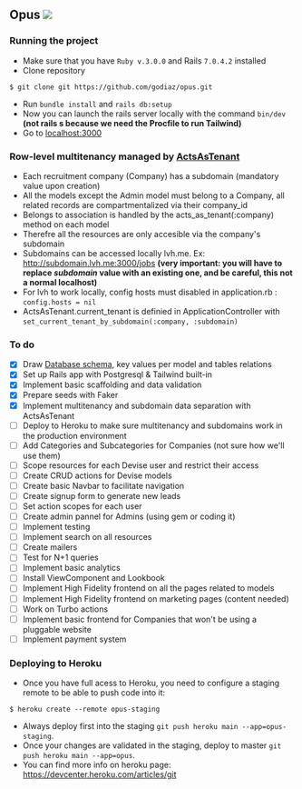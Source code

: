 ## Opus ![](https://geps.dev/progress/20)

### Running the project
- Make sure that you have `Ruby v.3.0.0` and Rails `7.0.4.2` installed
- Clone repository
```
$ git clone git https://github.com/godiaz/opus.git
```
- Run `bundle install` and `rails db:setup`
- Now you can launch the rails server locally with the command `bin/dev` **(not rails s because we need the Procfile to run Tailwind)**
- Go to [localhost:3000](http://localhost:3000/)

### Row-level multitenancy managed by [ActsAsTenant](https://github.com/ErwinM/acts_as_tenant)
- Each recruitment company (Company) has a subdomain (mandatory value upon creation)
- All the models except the Admin model must belong to a Company, all related records are compartmentalized via their company_id
- Belongs to association is handled by the acts_as_tenant(:company) method on each model
- Therefre all the resources are only accesible via the company's subdomain
- Subdomains can be accessed locally lvh.me. Ex: http://subdomain.lvh.me:3000/jobs **(very important: you will have to replace _subdomain_ value with an existing one, and be careful, this not a normal localhost)**
- For lvh to work locally, config hosts must disabled in application.rb : `config.hosts = nil`
- ActsAsTenant.current_tenant is definied in ApplicationController with `set_current_tenant_by_subdomain(:company, :subdomain)`

### To do
- [x] Draw [Database schema](https://www.figma.com/file/rykj86L6cf3ApFiafoaq5g/Untitled?node-id=0%3A1&t=MG46fFBny3rAfZP6-1), key values per model and tables relations
- [x] Set up Rails app with Postgresql & Tailwind built-in
- [x] Implement basic scaffolding and data validation
- [x] Prepare seeds with Faker
- [x] Implement multitenancy and subdomain data separation with ActsAsTenant
- [ ] Deploy to Heroku to make sure multitenancy and subdomains work in the production environment
- [ ] Add Categories and Subcategories for Companies (not sure how we'll use them)
- [ ] Scope resources for each Devise user and restrict their access
- [ ] Create CRUD actions for Devise models
- [ ] Create basic Navbar to facilitate navigation
- [ ] Create signup form to generate new leads
- [ ] Set action scopes for each user
- [ ] Create admin pannel for Admins (using gem or coding it)
- [ ] Implement testing
- [ ] Implement search on all resources
- [ ] Create mailers
- [ ] Test for N+1 queries
- [ ] Implement basic analytics
- [ ] Install ViewComponent and Lookbook
- [ ] Implement High Fidelity frontend on all the pages related to models
- [ ] Implement High Fidelity frontend on marketing pages (content needed)
- [ ] Work on Turbo actions
- [ ] Implement basic frontend for Companies that won't be using a pluggable website
- [ ] Implement payment system

### Deploying to Heroku
- Once you have full acess to Heroku, you need to configure a staging remote to be able to push code into it:
```
$ heroku create --remote opus-staging
```
- Always deploy first into the staging `git push heroku main --app=opus-staging`.
- Once your changes are validated in the staging, deploy to master `git push heroku main --app=opus`.
- You can find more info on heroku page: https://devcenter.heroku.com/articles/git
